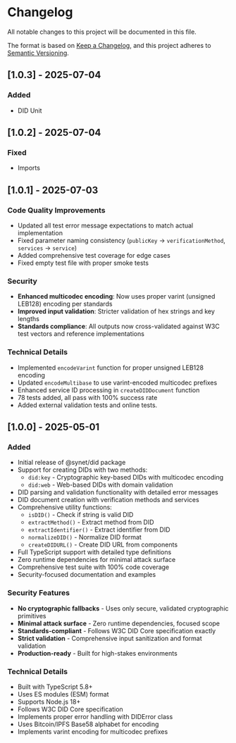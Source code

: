 # Changelog

All notable changes to this project will be documented in this file.

The format is based on [Keep a Changelog](https://keepachangelog.com/en/1.0.0/),
and this project adheres to [Semantic Versioning](https://semver.org/spec/v2.0.0.html).

## [1.0.3] - 2025-07-04

### Added

- DID Unit

## [1.0.2] - 2025-07-04

### Fixed

- Imports

## [1.0.1] - 2025-07-03

### Code Quality Improvements

- Updated all test error message expectations to match actual implementation
- Fixed parameter naming consistency (`publicKey` → `verificationMethod`, `services` → `service`)
- Added comprehensive test coverage for edge cases
- Fixed empty test file with proper smoke tests

### Security

- **Enhanced multicodec encoding**: Now uses proper varint (unsigned LEB128) encoding per standards
- **Improved input validation**: Stricter validation of hex strings and key lengths
- **Standards compliance**: All outputs now cross-validated against W3C test vectors and reference implementations

### Technical Details

- Implemented `encodeVarint` function for proper unsigned LEB128 encoding
- Updated `encodeMultibase` to use varint-encoded multicodec prefixes
- Enhanced service ID processing in `createDIDDocument` function
- 78 tests added, all pass with 100% success rate
- Added external validation tests  and online tests.

## [1.0.0] - 2025-05-01

### Added

- Initial release of @synet/did package
- Support for creating DIDs with two methods:
  - `did:key` - Cryptographic key-based DIDs with multicodec encoding
  - `did:web` - Web-based DIDs with domain validation
- DID parsing and validation functionality with detailed error messages
- DID document creation with verification methods and services
- Comprehensive utility functions:
  - `isDID()` - Check if string is valid DID
  - `extractMethod()` - Extract method from DID
  - `extractIdentifier()` - Extract identifier from DID
  - `normalizeDID()` - Normalize DID format
  - `createDIDURL()` - Create DID URL from components
- Full TypeScript support with detailed type definitions
- Zero runtime dependencies for minimal attack surface
- Comprehensive test suite with 100% code coverage
- Security-focused documentation and examples

### Security Features

- **No cryptographic fallbacks** - Uses only secure, validated cryptographic primitives
- **Minimal attack surface** - Zero runtime dependencies, focused scope
- **Standards-compliant** - Follows W3C DID Core specification exactly
- **Strict validation** - Comprehensive input sanitization and format validation
- **Production-ready** - Built for high-stakes environments

### Technical Details

- Built with TypeScript 5.8+
- Uses ES modules (ESM) format
- Supports Node.js 18+
- Follows W3C DID Core specification
- Implements proper error handling with DIDError class
- Uses Bitcoin/IPFS Base58 alphabet for encoding
- Implements varint encoding for multicodec prefixes
